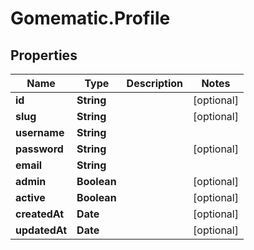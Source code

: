 # Gomematic.Profile

## Properties

Name | Type | Description | Notes
------------ | ------------- | ------------- | -------------
**id** | **String** |  | [optional] 
**slug** | **String** |  | [optional] 
**username** | **String** |  | 
**password** | **String** |  | [optional] 
**email** | **String** |  | 
**admin** | **Boolean** |  | [optional] 
**active** | **Boolean** |  | [optional] 
**createdAt** | **Date** |  | [optional] 
**updatedAt** | **Date** |  | [optional] 


